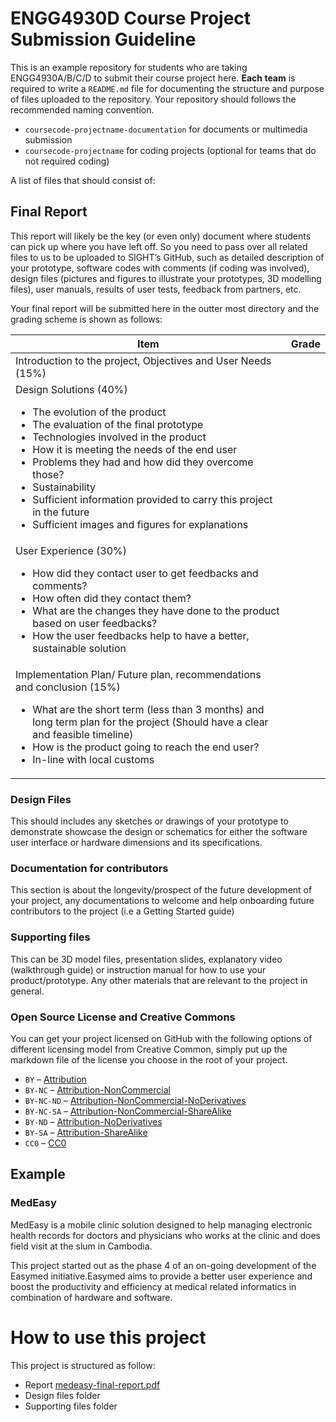 # **ENGG4930D Course Project Submission Guideline**

This is an example repository for students who are taking ENGG4930A/B/C/D to submit their course project here.
**Each team** is required to write a `README.md` file for documenting the structure and purpose of files uploaded
to the repository. Your repository should follows the recommended naming convention.

- `coursecode-projectname-documentation` for documents or multimedia submission
- `coursecode-projectname` for coding projects (optional for teams that do not required coding)

A list of files that should consist of:

## Final Report

This report will likely be the key (or even only) document where students can pick up where you have left off. So you need to pass over all related files to us to be uploaded to SIGHT’s GitHub, such as detailed description of your prototype, software codes with comments (if coding was involved), design files (pictures and figures to illustrate your prototypes, 3D modelling files), user manuals, results of user tests, feedback from partners, etc.

Your final report will be submitted here in the outter most directory and the grading scheme is shown as follows:

| Item                                                                                                                                                                                                                                                                                                                                                                                                                                                         | Grade |
|--------------------------------------------------------------------------------------------------------------------------------------------------------------------------------------------------------------------------------------------------------------------------------------------------------------------------------------------------------------------------------------------------------------------------------------------------------------|-------|
| Introduction to the project, Objectives and User Needs (15%) |
| Design Solutions (40%) <ul> <li> The evolution of the product </li> <li> The evaluation of the final prototype </li> <li> Technologies involved in the product </li> <li> How it is meeting the needs of the end user </li> <li> Problems they had and how did they overcome those? </li> <li> Sustainability </li> <li> Sufficient information provided to carry this project in the future </li> <li> Sufficient images and figures for explanations </li> </ul> |       |
| User Experience (30%) <ul> <li> How did they contact user to get feedbacks and comments? </li> <li> How often did they contact them? </li> <li> What are the changes they have done to the product based on user feedbacks? </li> <li> How the user feedbacks help to have a better, sustainable solution </li> </ul>                                                                                                                                              |       |
| Implementation Plan/ Future plan, recommendations and conclusion (15%) <ul> <li> What are the short term (less than 3 months) and long term plan for the project (Should have a clear and feasible timeline)</li> <li> How is the product going to reach the end user?</li> <li> In-line with local customs</li> </ul>                                                                                                                                             |       |

### Design Files

This should includes any sketches or drawings of your prototype to demonstrate showcase the design or schematics
for either the software user interface or hardware dimensions and its specifications.

### Documentation for contributors

This section is about the longevity/prospect of the future development of your project, any documentations to welcome and help onboarding future contributors to the project (i.e a Getting Started guide)

### Supporting files

This can be 3D model files, presentation slides, explanatory video (walkthrough guide) or instruction manual for how to use your product/prototype. Any other materials that are relevant to the project in general.

### Open Source License and Creative Commons

You can get your project licensed on GitHub with the following options of different licensing model from Creative Common,
simply put up the markdown file of the license you choose in the root of your project.

* `BY` – [Attribution](https://github.com/idleberg/Creative-Commons-Markdown/blob/master/4.0/by.markdown)
* `BY-NC` – [Attribution-NonCommercial](https://github.com/idleberg/Creative-Commons-Markdown/blob/master/4.0/by-nc.markdown)
* `BY-NC-ND` – [Attribution-NonCommercial-NoDerivatives](https://github.com/idleberg/Creative-Commons-Markdown/blob/master/4.0/by-nc-nd.markdown)
* `BY-NC-SA` – [Attribution-NonCommercial-ShareAlike](https://github.com/idleberg/Creative-Commons-Markdown/blob/master/4.0/by-nc-sa.markdown)
* `BY-ND` – [Attribution-NoDerivatives](https://github.com/idleberg/Creative-Commons-Markdown/blob/master/4.0/by-nd.markdown)
* `BY-SA` – [Attribution-ShareAlike](https://github.com/idleberg/Creative-Commons-Markdown/blob/master/4.0/by-sa.markdown)
* `CC0` – [CC0](https://github.com/idleberg/Creative-Commons-Markdown/blob/master/4.0/zero.markdown)

## Example

### MedEasy

MedEasy is a mobile clinic solution designed to help managing electronic health records for doctors and physicians who works at the clinic and does field visit at the slum in Cambodia.

This project started out as the phase 4 of an on-going development of the Easymed initiative.Easymed aims to provide a better user experience and boost the productivity and efficiency at medical related informatics in combination of hardware and software.

# How to use this project

This project is structured as follow:

- Report [medeasy-final-report.pdf](https://github.com/sight-hkust/course-project-submission-template/blob/master/medeasy-final-report.pdf)
- Design files folder
- Supporting files folder
